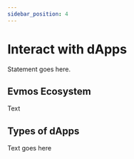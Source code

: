 ```yaml
---
sidebar_position: 4
---
```


# Interact with dApps

Statement goes here.

## Evmos Ecosystem

Text

## Types of dApps

Text goes here